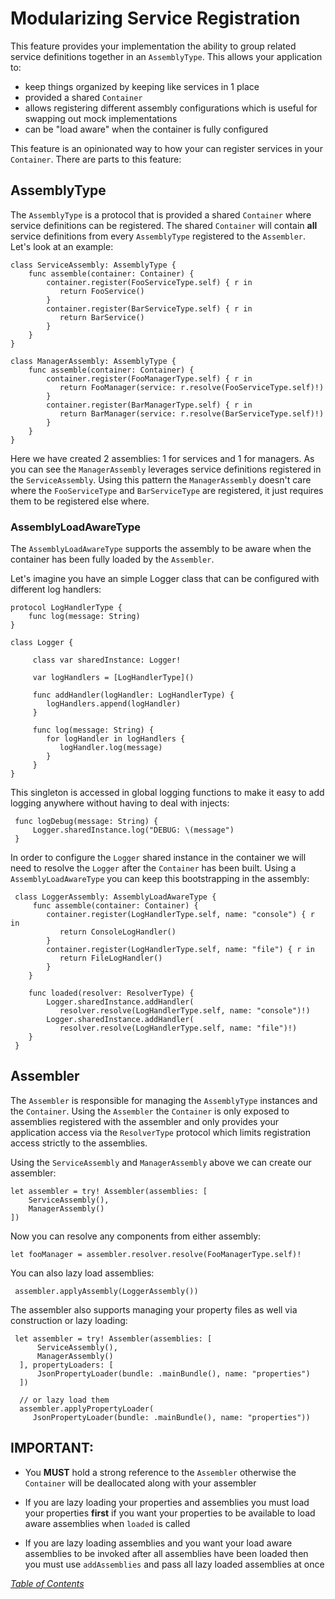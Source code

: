 # Modularizing Service Registration
This feature provides your implementation the ability to group related service definitions together
in an `AssemblyType`. This allows your application to:

   - keep things organized by keeping like services in 1 place
   - provided a shared `Container`
   - allows registering different assembly configurations which is useful for swapping out mock implementations
   - can be "load aware" when the container is fully configured

This feature is an opinionated way to how your can register services in your `Container`. There are
parts to this feature:

## AssemblyType
The `AssemblyType` is a protocol that is provided a shared `Container` where service definitions 
can be registered. The shared `Container` will contain **all** service definitions from every
`AssemblyType` registered to the `Assembler`. Let's look at an example:

    class ServiceAssembly: AssemblyType {
        func assemble(container: Container) {
            container.register(FooServiceType.self) { r in 
               return FooService()
            }
            container.register(BarServiceType.self) { r in 
               return BarService()
            }
        }
    }

    class ManagerAssembly: AssemblyType {
        func assemble(container: Container) {
            container.register(FooManagerType.self) { r in 
               return FooManager(service: r.resolve(FooServiceType.self)!)
            }
            container.register(BarManagerType.self) { r in 
               return BarManager(service: r.resolve(BarServiceType.self)!)
            }
        }
    }

Here we have created 2 assemblies: 1 for services and 1 for managers. As you can see the `ManagerAssembly`
leverages service definitions registered in the `ServiceAssembly`. Using this pattern the `ManagerAssembly`
doesn't care where the `FooServiceType` and `BarServiceType` are registered, it just requires them to
be registered else where.

### AssemblyLoadAwareType
The `AssemblyLoadAwareType` supports the assembly to be aware when the container has been fully loaded
by the `Assembler`. 

Let's imagine you have an simple Logger class that can be configured with different log handlers:
    
    protocol LogHandlerType {
        func log(message: String)
    }

    class Logger {
         
         class var sharedInstance: Logger!

         var logHandlers = [LogHandlerType]()
        
         func addHandler(logHandler: LogHandlerType) {
            logHandlers.append(logHandler)
         }

         func log(message: String) {
            for logHandler in logHandlers {
               logHandler.log(message)
            }
         }
    }

This singleton is accessed in global logging functions to make it easy to add logging anywhere
without having to deal with injects:

     func logDebug(message: String) {
         Logger.sharedInstance.log("DEBUG: \(message")
     } 

In order to configure the `Logger` shared instance in the container we will need to resolve the
`Logger` after the `Container` has been built. Using a `AssemblyLoadAwareType` you can keep this
bootstrapping in the assembly:

     class LoggerAssembly: AssemblyLoadAwareType {
         func assemble(container: Container) {
            container.register(LogHandlerType.self, name: "console") { r in 
               return ConsoleLogHandler()
            }
            container.register(LogHandlerType.self, name: "file") { r in 
               return FileLogHandler()
            }
        }

        func loaded(resolver: ResolverType) {
            Logger.sharedInstance.addHandler(
               resolver.resolve(LogHandlerType.self, name: "console")!)
            Logger.sharedInstance.addHandler(
               resolver.resolve(LogHandlerType.self, name: "file")!)
        }
     }

## Assembler
The `Assembler` is responsible for managing the `AssemblyType` instances and the `Container`. Using
the `Assembler` the `Container` is only exposed to assemblies registered with the assembler and
only provides your application access via the `ResolverType` protocol which limits registration
access strictly to the assemblies.

Using the `ServiceAssembly` and `ManagerAssembly` above we can create our assembler:

    let assembler = try! Assembler(assemblies: [
        ServiceAssembly(),
        ManagerAssembly()  
    ])

Now you can resolve any components from either assembly:

    let fooManager = assembler.resolver.resolve(FooManagerType.self)!

You can also lazy load assemblies:

     assembler.applyAssembly(LoggerAssembly())

The assembler also supports managing your property files as well via construction or lazy loading:

     let assembler = try! Assembler(assemblies: [
          ServiceAssembly(),
          ManagerAssembly()  
      ], propertyLoaders: [
          JsonPropertyLoader(bundle: .mainBundle(), name: "properties")
      ])

      // or lazy load them
      assembler.applyPropertyLoader(
         JsonPropertyLoader(bundle: .mainBundle(), name: "properties"))



## IMPORTANT:
 - You **MUST** hold a strong reference to the `Assembler` otherwise the `Container`
   will be deallocated along with your assembler

 - If you are lazy loading your properties and assemblies you must load your properties **first** if
   you want your properties to be available to load aware assemblies when `loaded` is called 

 - If you are lazy loading assemblies and you want your load aware assemblies to be invoked after
   all assemblies have been loaded then you must use `addAssemblies` and pass all lazy loaded assemblies
   at once

_[Table of Contents](README.md)_

